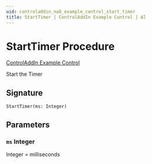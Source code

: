 ```yaml
---
uid: controladdin_nab_example_control_start_timer
title: StartTimer | ControlAddIn Example Control | Al
---
```

# <a name="start_timer_integer"></a>StartTimer Procedure

[ControlAddIn Example Control](index.md)

Start the Timer

## <a name="signature"></a>Signature

```al
StartTimer(ms: Integer)
```

## <a name="parameters"></a>Parameters

### <a name="ms"></a>`ms`  Integer

Integer = milliseconds
